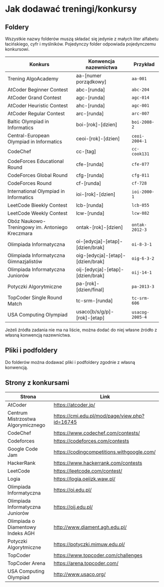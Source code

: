# Jak dodawać treningi/konkursy

## Foldery

Wszystkie nazwy folderów muszą składać się jedynie z małych liter alfabetu łacińskiego, cyfr i myślników.
Pojedynczy folder odpowiada pojedynczemu konkursowi.

| Konkurs | Konwencja nazewnictwa | Przykład |
| ------ | ------ | ------ |
| Trening AlgoAcademy | aa-[numer porządkowy] | `aa-001` |
| AtCoder Beginner Contest | abc-[runda] | `abc-204` |
| AtCoder Grand Contest | agc-[runda] | `agc-014` |
| AtCoder Heuristic Contest | ahc-[runda] | `agc-001` |
| AtCoder Regular Contest | arc-[runda] | `arc-007` |
| Baltic Olympiad in Informatics | boi-[rok]-[dzien] | `boi-2008-2` |
| Central-European Olympiad in Informatics | ceoi-[rok]-[dzien] | `ceoi-2004-1` |
| CodeChef | cc-[tag] | `cc-cook131` |
| CodeForces Educational Round | cfe-[runda] | `cfe-077` |
| CodeForces Global Round | cfg-[runda] | `cfg-011` |
| CodeForces Round | cf-[runda] | `cf-728` |
| International Olympiad in Informatics | ioi-[rok]-[dzien] | `ioi-2000-1` |
| LeetCode Bieekly Contest | lcb-[runda] | `lcb-055` |
| LeetCode Weekly Contest | lcw-[runda] | `lcw-082` |
| Obóz Naukowo-Treningowy im. Antoniego Kreczmara | ontak-[rok]-[dzien] | `ontak-2012-3` |
| Olimpiada Informatyczna | oi-[edycja]-[etap]-[dzien/brak] | `oi-8-3-1` |
| Olimpiada Informatyczna Gimnazjalistów | oig-[edycja]-[etap]-[dzien/brak]  | `oig-6-3-2` |
| Olimpiada Informatyczna Juniorów | oij-[edycja]-[etap]-[dzien/brak]  | `oij-14-1` |
| Potyczki Algorytmiczne | pa-[rok]-[dzien/final] | `pa-2013-3` |
| TopCoder Single Round Match | tc-srm-[runda] | `tc-srm-606` |
| USA Computing Olympiad | usaco[b/s/g/p]-[rok]-[etap] | `usacog-2005-4` |

Jeżeli źródła zadania nie ma na liście, można dodać do niej własne źródło z własną konwencją nazewnictwa.

## Pliki i podfoldery

Do folderów można dodawać pliki i podfoldery zgodnie z własną konwencją.

## Strony z konkursami

| Strona | Link |
| ------ | ------ |
| AtCoder | <https://atcoder.jp/> |
| Centrum Mistrzostwa Algorymicznego | <https://cmi.edu.pl/mod/page/view.php?id=16745> |
| CodeChef | <https://www.codechef.com/contests/> |
| Codeforces | <https://codeforces.com/contests> |
| Google Code Jam | <https://codingcompetitions.withgoogle.com/> |
| HackerRank | <https://www.hackerrank.com/contests> |
| LeetCode | <https://leetcode.com/contest/> |
| Logia | <https://logia.oeiizk.waw.pl/> |
| Olimpiada Informatyczna | <https://oi.edu.pl/> |
| Olimpiada Informatyczna Juniorów | <https://oij.edu.pl/> |
| Olimpiada o Diamentowy Indeks AGH | <http://www.diament.agh.edu.pl/> |
| Potyczki Algorytmiczne | <https://potyczki.mimuw.edu.pl/> |
| TopCoder | <https://www.topcoder.com/challenges> |
| TopCoder Arena | <https://arena.topcoder.com/> |
| USA Computing Olympiad | <http://www.usaco.org/> |
